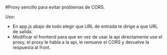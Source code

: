 #Proxy sencillo para evitar problemas de CORS.

Uso:
- En app.js abajo de todo elegir que URL de entrada te dirige a que URL de salida.
- Modificar el frontend para que en vez de usar la api directamente use el proxy, el proxy le habla a la api, le remueve el CORS y devuelve la respuesta al front.